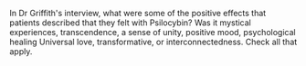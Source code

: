 In Dr Griffith's interview, what were some of the positive effects that  patients described that they felt with Psilocybin? Was it mystical experiences,  transcendence, a sense of unity, positive mood, psychological healing Universal  love, transformative, or interconnectedness. Check all that apply.  
